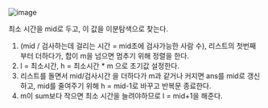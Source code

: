 ![image](https://user-images.githubusercontent.com/33195517/188769245-3676ba38-ce5b-4ba5-8253-bee6bd461c08.png)
</br>

최소 시간을 mid로 두고, 이 값을 이분탐색으로 찾는다.</br>
1. (mid / 검사하는데 걸리는 시간 = mid초에 검사가능한 사람 수), 리스트의 첫번째부터 더하다가, 합이 m을 넘으면 멈추기 위해 정렬을 한다.
2. l = 최소시간, h = 최소시간 * m 으로 초기값 설정한다.
3. 리스트를 돌면서 mid/검사시간 을 더하다가 m과 같거나 커지면 ans를 mid로 갱신하고, mid를 줄여주기 위해 h = mid-1로 바꾸고 반복문 종료한다.
4. m이 sum보다 작으면 최소 시간을 늘려야하므로 l = mid+1을 해준다.

